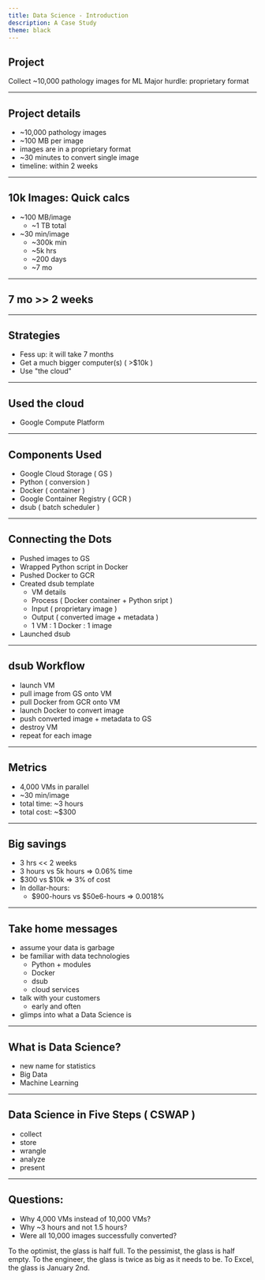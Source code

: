 ```yaml
---
title: Data Science - Introduction
description: A Case Study
theme: black
---
```


## Project

Collect ~10,000 pathology images for ML
<span class="fragment">
  Major hurdle: proprietary format
</span>

----

## Project details
- ~10,000 pathology images
- ~100 MB per image
- images are in a proprietary format
- ~30 minutes to convert single image
- timeline: within 2 weeks

----

## 10k Images: Quick calcs
- ~100 MB/image
  - ~1 TB total
- ~30 min/image
  - ~300k min
  - ~5k hrs
  - ~200 days
  - ~7 mo

----

## 7 mo >> 2 weeks

----

## Strategies
- Fess up: it will take 7 months
- Get a much bigger computer(s) ( >$10k )
- Use "the cloud"

----

## Used the cloud
- Google Compute Platform

----

## Components Used
- Google Cloud Storage ( GS )
- Python ( conversion )
- Docker ( container )
- Google Container Registry ( GCR )
- dsub ( batch scheduler )

----

## Connecting the Dots
- Pushed images to GS
- Wrapped Python script in Docker
- Pushed Docker to GCR
- Created dsub template
  - VM details
  - Process ( Docker container + Python sript )
  - Input ( proprietary image )
  - Output ( converted image + metadata )
  - 1 VM : 1 Docker : 1 image
- Launched dsub

----

## dsub Workflow
- launch VM
- pull image from GS onto VM
- pull Docker from GCR onto VM
- launch Docker to convert image
- push converted image + metadata to GS
- destroy VM
- repeat for each image

----

## Metrics
- 4,000 VMs in parallel
- ~30 min/image
- total time: ~3 hours
- total cost: ~$300

----

## Big savings
- 3 hrs << 2 weeks
- 3 hours vs 5k hours => 0.06% time
- $300 vs $10k => 3% of cost
- In dollar-hours:
  - $900-hours vs $50e6-hours => 0.0018%

----

## Take home messages
- assume your data is garbage
- be familiar with data technologies
  - Python + modules
  - Docker
  - dsub
  - cloud services
- talk with your customers
  - early and often
- glimps into what a Data Science is

----

## What is Data Science?
- new name for statistics
- Big Data
- Machine Learning

----

## Data Science in Five Steps ( CSWAP )
- collect
- store
- wrangle
- analyze
- present

----

## Questions:
- Why 4,000 VMs instead of 10,000 VMs?
- Why ~3 hours and not 1.5 hours?
- Were all 10,000 images successfully converted?













To the optimist, the glass is half full.
To the pessimist, the glass is half empty.
To the engineer, the glass is twice as big as it needs to be.
To Excel, the glass is January 2nd.



